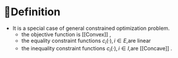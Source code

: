 # 📝Definition
- It is a special case of general constrained optimization problem.
    - the objective function is [[Convex]] ,
    - ​the equality constraint functions $c_i (·), i ∈ E,$are linear
    - ​the inequality constraint functions $c_i (·), i ∈ I$,are [[Concave]] .
    